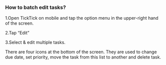 ### How to batch edit tasks?

1.Open TickTick on mobile and tap the option menu in the upper-right hand of the screen.

2.Tap “Edit”

3.Select & edit multiple tasks. 

There are four icons at the bottom of the screen. They are used to change due date, set priority, move the task from this list to another and delete task. 
